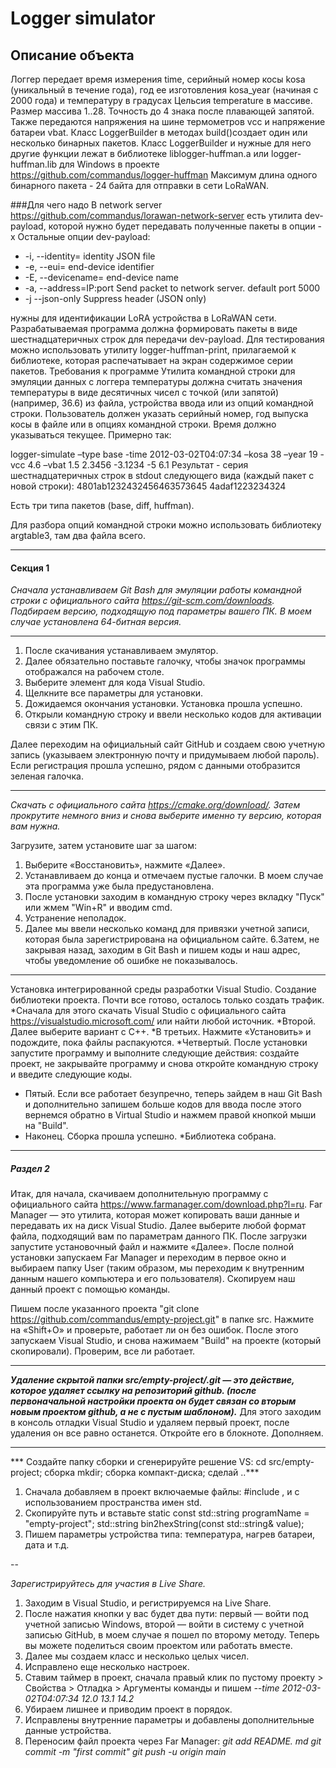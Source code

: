 ﻿# Logger simulator
 
## Описание объекта

Логгер передает время измерения time, серийный номер косы kosa (уникальный в течение года),  год ее изготовления kosa_year 
(начиная с 2000 года) и температуру в градусах Цельсия temperature  в массиве. Размер массива 1..28. 
Точность до 4 знака после плавающей запятой.
Также передаются напряжения на шине термометров vcc и напряжение батареи vbat.
Класс LoggerBuilder в методах build()создает один или несколько бинарных пакетов. 
Класс LoggerBuilder и нужные для него другие функции лежат в библиотеке liblogger-huffman.a или logger-huffman.lib для Windows в проекте 
https://github.com/commandus/logger-huffman 
Максимум длина одного бинарного пакета - 24 байта для отправки в сети LoRaWAN.

###Для чего надо
В network server https://github.com/commandus/lorawan-network-server есть утилита dev-payload, которой нужно будет передавать полученные пакеты в опции -x
Остальные опции dev-payload:
 + -i, --identity= identity JSON file
 + -e, --eui= end-device identifier
 + -E, --devicename= end-device name
 + -a, --address=IP:port Send packet to network server. default port 5000
 + -j --json-only Suppress header (JSON only)

нужны для идентификации LoRA устройства в LoRaWAN сети. 
Разрабатываемая программа должна формировать пакеты в виде шестнадцатеричных строк для передачи dev-payload.
Для тестирования можно использовать утилиту logger-huffman-print, прилагаемой к библиотеке, 
которая распечатывает на экран содержимое серии пакетов.
Требования к программе 
Утилита командной строки для эмуляции данных с логгера температуры должна считать значения температуры в виде десятичных чисел с точкой 
(или запятой) (например, 36.6) из файла, устройства ввода или из опций командной строки. Пользователь должен указать серийный номер, 
год выпуска косы в файле или в опциях командной строки. Время должно указываться текущее.
Примерно так:

logger-simulate –type base -time  2012-03-02T04:07:34 –kosa 38 –year 19 -vcc 4.6 –vbat 1.5 2.3456 -3.1234 -5 6.1 
Результат - серия шестнадцатеричных строк в stdout следующего вида (каждый пакет с  новой строки):
4801ab1232432456463573645
4adaf1223234324

Есть три типа пакетов (base, diff, huffman).

Для разбора опций командной строки можно использовать библиотеку argtable3, там два файла всего.

---
#### Секция 1

_Сначала устанавливаем Git Bash для эмуляции работы командной строки с официального сайта https://git-scm.com/downloads.
Подбираем версию, подходящую под параметры вашего ПК. В моем случае установлена ​​64-битная версия._

---

1. После скачивания устанавливаем эмулятор.
2. Далее обязательно поставьте галочку, чтобы значок программы отображался на рабочем столе.
3. Выберите элемент для кода Visual Studio.
4. Щелкните все параметры для установки.
5. Дожидаемся окончания установки. Установка прошла успешно.
6. Открыли командную строку и ввели несколько кодов для активации связи с этим ПК.

Далее переходим на официальный сайт GitHub и создаем свою учетную запись (указываем электронную почту и придумываем любой пароль).
Если регистрация прошла успешно, рядом с данными отобразится зеленая галочка.

---

_Скачать с официального сайта https://cmake.org/download/.
Затем прокрутите немного вниз и снова выберите именно ту версию, которая вам нужна._

Загрузите, затем установите шаг за шагом:
 1. Выберите «Восстановить», нажмите «Далее».
 2. Устанавливаем до конца и отмечаем пустые галочки. В моем случае эта программа уже была предустановлена.
 3. После установки заходим в командную строку через вкладку "Пуск" или жмем "Win+R" и вводим cmd.
 4. Устранение неполадок.
 5. Далее мы ввели несколько команд для привязки учетной записи, которая была зарегистрирована на официальном сайте.
 6.Затем, не закрывая назад,
 заходим в Git Bash и пишем коды и наш адрес, чтобы уведомление об ошибке не показывалось.

---

Установка интегрированной среды разработки Visual Studio. Создание библиотеки проекта.
Почти все готово, осталось только создать трафик.
*Сначала для этого
скачать Visual Studio с официального сайта https://visualstudio.microsoft.com/ или найти любой источник.
*Второй. Далее выберите вариант с C++.
*В третьих. Нажмите «Установить» и подождите, пока файлы распакуются.
*Четвертый. После установки запустите программу и выполните следующие действия:
создайте проект, не закрывайте программу и снова откройте командную строку и введите следующие коды.
* Пятый. Если все работает безупречно,
теперь зайдем в наш Git Bash и дополнительно запишем
больше кодов для ввода после этого вернемся обратно в Virtual Studio и нажмем правой кнопкой мыши на "Build".
* Наконец. Сборка прошла успешно.
*Библиотека собрана.

---

##### Раздел 2

Итак, для начала,
скачиваем дополнительную программу с официального сайта https://www.farmanager.com/download.php?l=ru.
Far Manager — это утилита, которая может копировать ваши данные и передавать их на диск Visual Studio.
Далее выберите любой формат файла, подходящий вам по параметрам данного ПК.
После загрузки запустите установочный файл и нажмите «Далее».
После полной установки
запускаем Far Manager и переходим в первое окно и выбираем папку User
(таким образом, мы переходим к внутренним данным нашего компьютера и его пользователя).
Скопируем наш данный проект с помощью команды.

Пишем после указанного проекта "git clone https://github.com/commandus/empty-project.git" в папке src.
Нажмите на «Shift+O» и проверьте, работает ли он без ошибок.
После этого запускаем Visual Studio, и снова нажимаем "Build" на проекте (который скопировали).
Проверим, все ли работает.

---

***Удаление скрытой папки src/empty-project/.git — это действие, которое удаляет ссылку на репозиторий github.
(после первоначальной настройки проекта он будет связан со вторым новым проектом github, а не с пустым шаблоном).***
Для этого заходим в консоль отладки Visual Studio и удаляем первый проект, после удаления он все равно останется.
Откройте его в блокноте. Дополняем.

---

*** Создайте папку сборки и сгенерируйте решение VS: cd src/empty-project; сборка mkdir; сборка компакт-диска; сделай ..***
1. Сначала добавляем в проект включаемые файлы: #include <string>, <vector> и с использованием пространства имен std.
2. Скопируйте путь и вставьте static const std::string programName = "empty-project";
std::string bin2hexString(const std::string& value);
3. Пишем параметры устройства типа: температура, нагрев батареи, дата и т.д.

--

*Зарегистрируйтесь для участия в Live Share.*
1. Заходим в Visual Studio, и регистрируемся на Live Share.
2. После нажатия кнопки у вас будет два пути: первый — войти под учетной записью Windows,
второй — войти в систему с учетной записью GitHub,
в моем случае я пошел по второму методу. Теперь вы можете поделиться своим проектом или работать вместе.
3. Далее мы создаем класс и несколько целых чисел.
4. Исправлено еще несколько настроек.
5. Ставим таймер в проект, сначала правый клик по пустому проекту > Свойства > Отладка > Аргументы команды
и пишем *--time 2012-03-02T04:07:34 12.0 13.1 14.2*
6. Убираем лишнее и приводим проект в порядок.
7. Исправлены внутренние параметры и добавлены дополнительные данные устройства.
8. Переносим файл проекта через Far Manager:
 _git add README. md_
 _git commit -m "first commit"_
 _git push -u origin main_